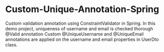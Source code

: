 # Custom-Unique-Annotation-Spring
Custom validation annotation using ConstraintValidator in Spring.
In this demo project, uniqueness of username and email is checked thorough @Valid annotation 
Custom @UniqueUsername and @UniqueEmail annotations are applied on the username and email properties in UserDto class.

